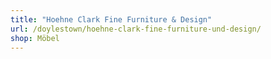 ```yaml
---
title: "Hoehne Clark Fine Furniture & Design"
url: /doylestown/hoehne-clark-fine-furniture-und-design/
shop: Möbel
---
```

